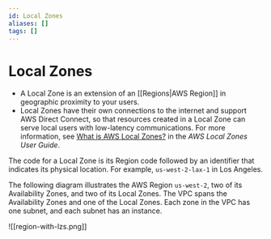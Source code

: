 ```yaml
---
id: Local Zones
aliases: []
tags: []
---
```

# Local Zones

- A Local Zone is an extension of an [[Regions|AWS Region]] in geographic proximity to your users.
- Local Zones have their own connections to the internet and support AWS Direct Connect, so that resources created in a Local Zone can serve local users with low-latency communications. For more information, see [What is AWS Local Zones?](https://docs.aws.amazon.com/local-zones/latest/ug/what-is-aws-local-zones.html) in the _AWS Local Zones User Guide_.

The code for a Local Zone is its Region code followed by an identifier that indicates its physical location. For example, `us-west-2-lax-1` in Los Angeles.

The following diagram illustrates the AWS Region `us-west-2`, two of its Availability Zones, and two of its Local Zones. The VPC spans the Availability Zones and one of the Local Zones. Each zone in the VPC has one subnet, and each subnet has an instance.

![[region-with-lzs.png]]
